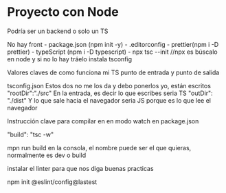 # Proyecto con Node

Podría ser un backend o solo un TS

No hay front
    - package.json (npm init -y)
    - .editorconfig 
    - prettier(npm i -D prettier)
    - typeScript (npm i -D typescript)
    - npx tsc --init //npx es búscalo en node y si no lo hay tráelo instala tsconfig


Valores claves de como funciona mi TS
punto de entrada y punto de salida

tsconfig.json Estos dos no me los da y debo ponerlos yo, están escritos
    "rootDir":"./src" En la entrada, es decir lo que escribes seria TS
    "outDir": "./dist" Y lo que sale hacia el navegador seria JS porque es lo que lee el navegador


Instrucción clave para compilar en en modo watch en package.json

"build": "tsc -w"

mpn run build en la consola, el nombre puede ser el que quieras, normalmente es dev o build

instalar el linter para que nos diga buenas practicas

npm init @eslint/config@lastest






